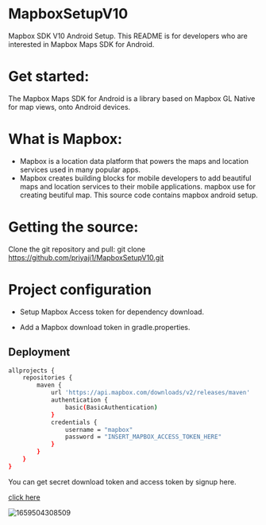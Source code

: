 
# MapboxSetupV10

Mapbox SDK V10 Android Setup. 
This README is for developers who are interested in Mapbox Maps SDK for Android. 
# Get started:
The Mapbox Maps SDK for Android is a library based on Mapbox GL Native for map views, onto Android devices.
# What is Mapbox:
* Mapbox is a location data platform that powers the maps and location services used in many popular apps.
* Mapbox creates building blocks for mobile developers to add beautiful maps and location services to their mobile applications. mapbox use for creating beutiful map.
This source code contains mapbox android setup.
# Getting the source:
Clone the git repository and pull:
git clone https://github.com/priyaji1/MapboxSetupV10.git

# Project configuration
* Setup Mapbox Access token for dependency download.

* Add a  Mapbox download token in gradle.properties.





## Deployment


```bash
allprojects {
    repositories {
        maven {
            url 'https://api.mapbox.com/downloads/v2/releases/maven'
            authentication {
                basic(BasicAuthentication)
            }
            credentials {
                username = "mapbox"
                password = "INSERT_MAPBOX_ACCESS_TOKEN_HERE"
            }
        }
    }
}

```


You can get  secret download token and access token by signup here.

[click here](https://account.mapbox.com/auth/signup/)

![1659504308509](https://user-images.githubusercontent.com/42647333/182530845-06e556c2-0184-4740-8c7c-c81c1778c39b.JPEG)

